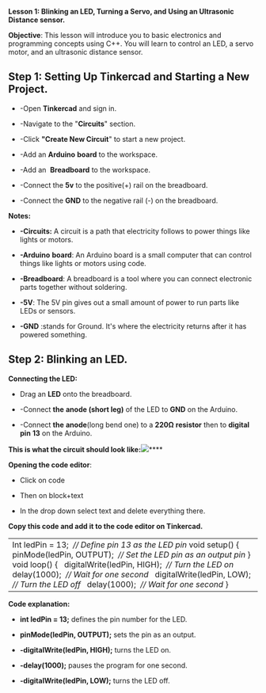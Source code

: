 
**Lesson 1: Blinking an LED, Turning a Servo, and Using an Ultrasonic Distance sensor.**

**Objective**: This lesson will introduce you to basic electronics and programming concepts using C++. You will learn to control an LED, a servo motor, and an ultrasonic distance sensor.


## **Step 1: Setting Up Tinkercad and Starting a New Project.**

- -Open **Tinkercad** and sign in.

- -Navigate to the "**Circuits**" section.

- -Click **"Create New Circuit**" to start a new project.

- -Add an **Arduino** **board** to the workspace.

- -Add an  **Breadboard** to the workspace.

- -Connect the **5v** to the positive(+) rail on the breadboard.

- -Connect the **GND** to the negative rail (-) on the breadboard.

**Notes:**

- **-Circuits:** A circuit is a path that electricity follows to power things like lights or motors.

- **-Arduino** **board**: An Arduino board is a small computer that can control things like lights or motors using code.

- **-Breadboard**: A breadboard is a tool where you can connect electronic parts together without soldering.

- **-5V**: The 5V pin gives out a small amount of power to run parts like LEDs or sensors.

- **-GND** :stands for Ground. It's where the electricity returns after it has powered something.


## **Step 2: Blinking an LED.**

**Connecting the LED:**

- Drag an **LED** onto the breadboard.

- -Connect **the** **anode (short leg)** of the LED to **GND** on the Arduino.

- -Connect **the** **anode**(long bend one) to a **220Ω** **resistor** then to **digital** **pin** **13** on the Arduino.

**This is what the circuit should look like:**![](https://lh7-rt.googleusercontent.com/docsz/AD_4nXeWmBLN_8S_KTg4heWg7-RjhW91o6edE270drDCBSuL5oVRuDJaX2VUFiyM9_HWZpmFISoSg6vnviwkGuySuY0fOj5JLlZ_wXAVzCcD7nAV264yYNAwu4W98rpIC_7xH0vMaAKGGk-Yfp95uZGdVTwp95T7?key=NdVMCSvukSU4k1azKDEckg)****

**Opening the code editor**:

- Click on code

- Then on block+text

- In the drop down select text and delete everything there.

**Copy this code and add it to the code editor on Tinkercad.**

|                                                                                                                                                                                                                                                                                                                                                  |
| ------------------------------------------------------------------------------------------------------------------------------------------------------------------------------------------------------------------------------------------------------------------------------------------------------------------------------------------------ |
| Int ledPin = 13;  _// Define pin 13 as the LED pin_ void setup() {   pinMode(ledPin, OUTPUT);  _// Set the LED pin as an output pin_ } void loop() {   digitalWrite(ledPin, HIGH);  _// Turn the LED on_   delay(1000);  _// Wait for one second_   digitalWrite(ledPin, LOW);  _// Turn the LED off_   delay(1000);  _// Wait for one second_ } |

**Code explanation:**

- **int ledPin = 13;** defines the pin number for the LED.

- **pinMode(ledPin, OUTPUT);** sets the pin as an output.

- **-digitalWrite(ledPin, HIGH);** turns the LED on.

- **-delay(1000);** pauses the program for one second.

- **-digitalWrite(ledPin, LOW);** turns the LED off.

<!--EndFragment-->
